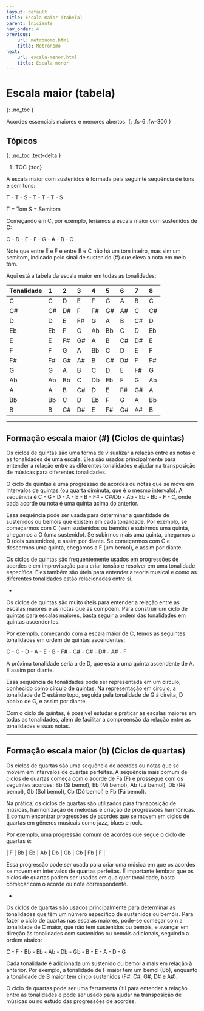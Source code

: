```yaml
---
layout: default
title: Escala maior (tabela)
parent: Iniciante
nav_order: 4
previous:
    url: metronomo.html
    title: Metrônomo
next:
    url: escala-menor.html
    title: Escala menor
---
```


<style>
    th, td { min-width: auto; }
</style>

# Escala maior (tabela)
{: .no_toc }

Acordes essenciais maiores e menores abertos.
{: .fs-6 .fw-300 }

## Tópicos
{: .no_toc .text-delta }

1. TOC
{:toc}

A escala maior com sustenidos é formada pela seguinte sequência de tons e semitons:

T - T - S - T - T - T - S

T = Tom
S = Semitom

Começando em C, por exemplo, teríamos a escala maior com sustenidos de C:

C - D - E - F - G - A - B - C

Note que entre E e F e entre B e C não há um tom inteiro, mas sim um semitom, indicado pelo sinal de sustenido (#) que eleva a nota em meio tom.

Aqui está a tabela da escala maior em todas as tonalidades:

| Tonalidade | 1  | 2  | 3  | 4  | 5  | 6  | 7  | 8  |
| :--------- | :- | :- | :- | :- | :- | :- | :- | :- |
| C          | C  | D  | E  | F  | G  | A  | B  | C  |
| C#         | C# | D# | F  | F# | G# | A# | C  | C# |
| D          | D  | E  | F# | G  | A  | B  | C# | D  |
| Eb         | Eb | F  | G  | Ab | Bb | C  | D  | Eb |
| E          | E  | F# | G# | A  | B  | C# | D# | E  | 
| F          | F  | G  | A  | Bb | C  | D  | E  | F  |
| F#         | F# | G# | A# | B  | C# | D# | F  | F# |
| G          | G  | A  | B  | C  | D  | E  | F# | G  |
| Ab         | Ab | Bb | C  | Db | Eb | F  | G  | Ab |
| A          | A  | B  | C# | D  | E  | F# | G# | A  |
| Bb         | Bb | C  | D  | Eb | F  | G  | A  | Bb |
| B          | B  | C# | D# | E  | F# | G# | A# | B  |


---

## Formação escala maior (#) (Ciclos de quintas)

Os ciclos de quintas são uma forma de visualizar a relação entre as notas e as tonalidades de uma escala. Eles são usados principalmente para entender a relação entre as diferentes tonalidades e ajudar na transposição de músicas para diferentes tonalidades.

O ciclo de quintas é uma progressão de acordes ou notas que se move em intervalos de quintas (ou quarta diminuta, que é o mesmo intervalo). A sequência é C - G - D - A - E - B - F# - C#/Db - Ab - Eb - Bb - F - C, onde cada acorde ou nota é uma quinta acima do anterior.

Essa sequência pode ser usada para determinar a quantidade de sustenidos ou bemóis que existem em cada tonalidade. Por exemplo, se começarmos com C (sem sustenidos ou bemóis) e subirmos uma quinta, chegamos a G (uma sustenido). Se subirmos mais uma quinta, chegamos a D (dois sustenidos), e assim por diante. Se começarmos com C e descermos uma quinta, chegamos a F (um bemol), e assim por diante.

Os ciclos de quintas são frequentemente usados ​​em progressões de acordes e em improvisação para criar tensão e resolver em uma tonalidade específica. Eles também são úteis para entender a teoria musical e como as diferentes tonalidades estão relacionadas entre si.

-

Os ciclos de quintas são muito úteis para entender a relação entre as escalas maiores e as notas que as compõem. Para construir um ciclo de quintas para escalas maiores, basta seguir a ordem das tonalidades em quintas ascendentes.

Por exemplo, começando com a escala maior de C, temos as seguintes tonalidades em ordem de quintas ascendentes:

C - G - D - A - E - B - F# - C# - G# - D# - A# - F

A próxima tonalidade seria a de D, que está a uma quinta ascendente de A. E assim por diante.

Essa sequência de tonalidades pode ser representada em um círculo, conhecido como círculo de quintas. Na representação em círculo, a tonalidade de C está no topo, seguida pela tonalidade de G à direita, D abaixo de G, e assim por diante.

Com o ciclo de quintas, é possível estudar e praticar as escalas maiores em todas as tonalidades, além de facilitar a compreensão da relação entre as tonalidades e suas notas.

---

## Formação escala maior (b) (Ciclos de quartas)

Os ciclos de quartas são uma sequência de acordes ou notas que se movem em intervalos de quartas perfeitas. A sequência mais comum de ciclos de quartas começa com o acorde de Fá (F) e prossegue com os seguintes acordes: Bb (Si bemol), Eb (Mi bemol), Ab (Lá bemol), Db (Ré bemol), Gb (Sol bemol), Cb (Dó bemol) e Fb (Fá bemol).

Na prática, os ciclos de quartas são utilizados para transposição de músicas, harmonização de melodias e criação de progressões harmônicas. É comum encontrar progressões de acordes que se movem em ciclos de quartas em gêneros musicais como jazz, blues e rock.

Por exemplo, uma progressão comum de acordes que segue o ciclo de quartas é:

| F | Bb | Eb | Ab | Db | Gb | Cb | Fb | F |

Essa progressão pode ser usada para criar uma música em que os acordes se movem em intervalos de quartas perfeitas. É importante lembrar que os ciclos de quartas podem ser usados em qualquer tonalidade, basta começar com o acorde ou nota correspondente.

-

Os ciclos de quartas são usados principalmente para determinar as tonalidades que têm um número específico de sustenidos ou bemóis. Para fazer o ciclo de quartas nas escalas maiores, pode-se começar com a tonalidade de C maior, que não tem sustenidos ou bemóis, e avançar em direção às tonalidades com sustenidos ou bemóis adicionais, seguindo a ordem abaixo:

C - F - Bb - Eb - Ab - Db - Gb - B - E - A - D - G

Cada tonalidade é adicionada um sustenido ou bemol a mais em relação à anterior. Por exemplo, a tonalidade de F maior tem um bemol (Bb), enquanto a tonalidade de B maior tem cinco sustenidos (F#, C#, G#, D# e A#).

O ciclo de quartas pode ser uma ferramenta útil para entender a relação entre as tonalidades e pode ser usado para ajudar na transposição de músicas ou no estudo das progressões de acordes.
